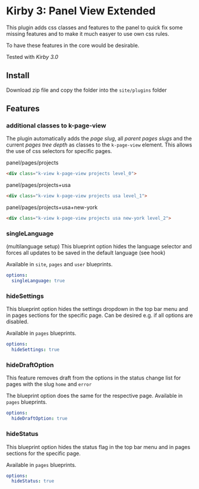 # Kirby 3: Panel View Extended
This plugin adds css classes and features to the panel to quick fix some missing features and to make it much easyer to use own css rules.

To have these features in the core would be desirable.

Tested with *Kirby 3.0*

## Install
Download zip file and copy the folder into the ```site/plugins``` folder

## Features
### additional classes to k-page-view
The plugin automatically adds the *page slug*, all *parent pages slugs* and the current *pages tree depth* as classes to the `k-page-view` element. This allows the use of css selectors for specific pages.

panel/pages/projects
```html
<div class="k-view k-page-view projects level_0">
```

panel/pages/projects+usa
```html
<div class="k-view k-page-view projects usa level_1">
```

panel/pages/projects+usa+new-york
```html
<div class="k-view k-page-view projects usa new-york level_2">
```

### singleLanguage
(multilanguage setup) This blueprint option hides the language selector and forces all updates to be saved in the default language (see hook)

Available in `site`, `pages` and `user` blueprints.
```yaml
options:
  singleLanguage: true
```

### hideSettings
This blueprint option hides the settings dropdown in the top bar menu and in pages sections for the specific page. Can be desired e.g. if all options are disabled.

Available in `pages` blueprints.
```yaml
options:
  hideSettings: true
```

### hideDraftOption
This feature removes draft from the options in the status change list for pages with the slug `home` and `error`

The blueprint option does the same for the respective page. Available in `pages` blueprints. 
```yaml
options:
  hideDraftOption: true
```

### hideStatus
This blueprint option hides the status flag in the top bar menu and in pages sections for the specific page.

Available in `pages` blueprints.
```yaml
options:
  hideStatus: true
```

